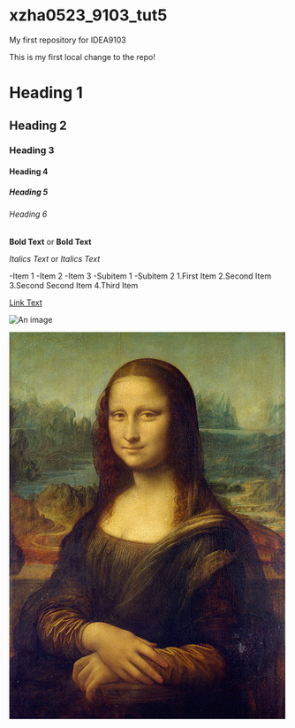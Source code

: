 # xzha0523_9103_tut5
My first repository for IDEA9103

This is my first local change to the repo!

# Heading 1
## Heading 2
### Heading 3
#### Heading 4
##### Heading 5
###### Heading 6

**Bold Text** or __Bold Text__

*Italics Text* or _Italics Text_

-Item 1
-Item 2
-Item 3
 -Subitem 1
 -Subitem 2
1.First Item
2.Second Item
3.Second Second Item
4.Third Item


[Link Text](https://www.google.com)

![An image](https://placekitten.com/200/300)

![An image of the Mona Lisa](assets/Mona_Lisa_by_Leonardo_da_Vinci_500_x_700.jpg)
